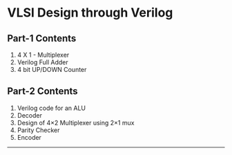 # VLSI Design through Verilog

## Part-1 Contents 
1. 4 X 1 - Multiplexer
2. Verilog Full Adder
3. 4 bit UP/DOWN Counter

## Part-2 Contents
1. Verilog code for an ALU
2. Decoder
3. Design of 4×2 Multiplexer using 2×1 mux
4. Parity Checker
5. Encoder
<hr>
